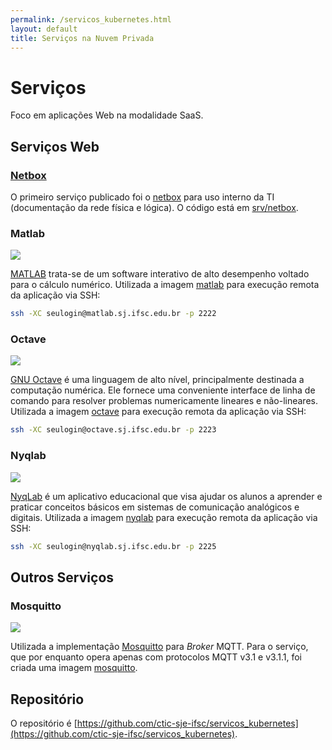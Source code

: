```yaml
---
permalink: /servicos_kubernetes.html
layout: default
title: Serviços na Nuvem Privada
---
```


# Serviços

Foco em aplicações Web na modalidade SaaS.

## Serviços Web

### [Netbox](https://netbox.sj.ifsc.edu.br)

O primeiro serviço publicado foi o [netbox](https://netbox.sj.ifsc.edu.br/) para uso interno da TI (documentação da rede física e lógica). O código está em [srv/netbox](https://github.com/ctic-sje-ifsc/kubernetes/tree/master/srv/netbox).

### Matlab

[![](https://images.microbadger.com/badges/commit/cticsjeifsc/matlab.svg)](https://microbadger.com/images/cticsjeifsc/matlab "Get your own commit badge on microbadger.com")


[MATLAB](https://www.mathworks.com/products/matlab.html) trata-se de um software interativo de alto desempenho voltado para o cálculo numérico.
Utilizada a imagem [matlab](https://github.com/ctic-sje-ifsc/imagens/tree/master/matlab) para execução remota da aplicação via SSH:

```sh
ssh -XC seulogin@matlab.sj.ifsc.edu.br -p 2222
```

### Octave

[![](https://images.microbadger.com/badges/commit/cticsjeifsc/octave.svg)](https://microbadger.com/images/cticsjeifsc/octave "Get your own commit badge on microbadger.com")

[GNU Octave](https://www.gnu.org) é uma linguagem de alto nível, principalmente destinada a computação numérica. Ele fornece uma conveniente interface de linha de comando para resolver problemas numericamente lineares e não-lineares. Utilizada a imagem [octave](https://github.com/ctic-sje-ifsc/imagens/tree/master/octave) para execução remota da aplicação via SSH:

```sh
ssh -XC seulogin@octave.sj.ifsc.edu.br -p 2223
```

### Nyqlab

[![](https://images.microbadger.com/badges/commit/cticsjeifsc/nyqlab.svg)](https://microbadger.com/images/cticsjeifsc/nyqlab "Get your own commit badge on microbadger.com")

[NyqLab](https://github.com/rwnobrega/nyqlab) é um aplicativo educacional que visa ajudar os alunos a aprender e praticar conceitos básicos em sistemas de comunicação analógicos e digitais. Utilizada a imagem [nyqlab](https://github.com/ctic-sje-ifsc/imagens/tree/master/nyqlab) para execução remota da aplicação via SSH:

```sh
ssh -XC seulogin@nyqlab.sj.ifsc.edu.br -p 2225
```

## Outros Serviços

### Mosquitto

[![](https://images.microbadger.com/badges/commit/cticsjeifsc/mosquitto.svg)](https://microbadger.com/images/cticsjeifsc/mosquitto "Get your own commit badge on microbadger.com")

Utilizada a implementação [Mosquitto](https://mosquitto.org/) para _Broker_ MQTT. Para o serviço, que por enquanto opera apenas com protocolos MQTT v3.1 e v3.1.1, foi criada uma imagem [mosquitto](https://github.com/ctic-sje-ifsc/imagens/tree/master/mosquitto).

## Repositório

O repositório é [https://github.com/ctic-sje-ifsc/servicos_kubernetes](https://github.com/ctic-sje-ifsc/servicos_kubernetes).
